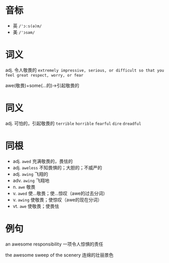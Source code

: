 # 音标

- 英 `/'ɔːs(ə)m/`
- 美 `/'ɔsəm/`

# 词义

adj. 令人敬畏的
`extremely impressive, serious, or difficult so that you feel great respect, worry, or fear`



awe(敬畏)+some(…的)→引起敬畏的

# 同义

adj. 可怕的，引起敬畏的
`terrible` `horrible` `fearful` `dire` `dreadful`

# 同根

- adj. `awed` 充满敬畏的，畏怯的
- adj. `aweless` 不知畏惧的；大胆的；不威严的
- adj. `awing` 飞翔的
- adv. `awing` 飞翔地
- n. `awe` 敬畏
- v. `awed` 使…敬畏；使…惊叹（awe的过去分词）
- v. `awing` 使敬畏；使惊叹（awe的现在分词）
- vt. `awe` 使敬畏；使畏怯

# 例句

an awesome responsibility
一项令人惊惧的责任

the awesome sweep of the scenery
连绵的壮丽景色


